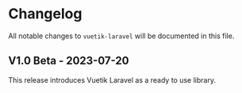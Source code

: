 # Changelog

All notable changes to `vuetik-laravel` will be documented in this file.

## V1.0 Beta - 2023-07-20

This release introduces Vuetik Laravel as a ready to use library.
